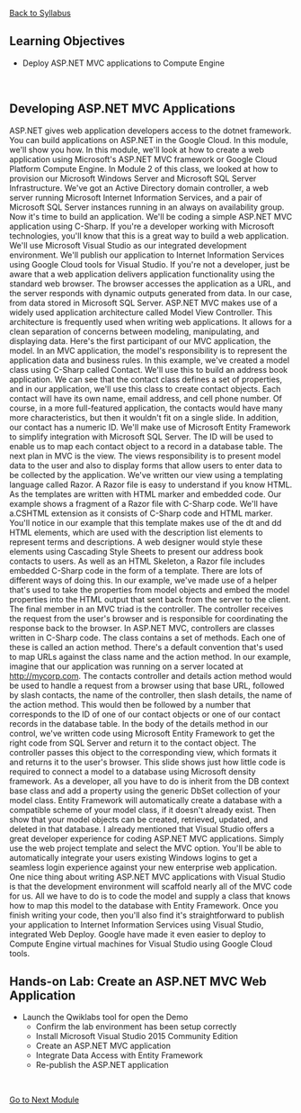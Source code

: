 [Back to Syllabus](/README.md#course-syllabus)

## Learning Objectives
- Deploy ASP.NET MVC applications to Compute Engine
<br>

## Developing ASP.NET MVC Applications
ASP.NET gives web application developers access to the dotnet framework. You can build applications on ASP.NET in the Google Cloud. In this module, we'll show you how. In this module, we'll look at how to create a web application using Microsoft's ASP.NET MVC framework or Google Cloud Platform Compute Engine. In Module 2 of this class, we looked at how to provision our Microsoft Windows Server and Microsoft SQL Server Infrastructure. We've got an Active Directory domain controller, a web server running Microsoft Internet Information Services, and a pair of Microsoft SQL Server instances running in an always on availability group. Now it's time to build an application. We'll be coding a simple ASP.NET MVC application using C-Sharp. If you're a developer working with Microsoft technologies, you'll know that this is a great way to build a web application. We'll use Microsoft Visual Studio as our integrated development environment. We'll publish our application to Internet Information Services using Google Cloud tools for Visual Studio. If you're not a developer, just be aware that a web application delivers application functionality using the standard web browser. The browser accesses the application as a URL, and the server responds with dynamic outputs generated from data. In our case, from data stored in Microsoft SQL Server. ASP.NET MVC makes use of a widely used application architecture called Model View Controller. This architecture is frequently used when writing web applications. It allows for a clean separation of concerns between modeling, manipulating, and displaying data. Here's the first participant of our MVC application, the model. In an MVC application, the model's responsibility is to represent the application data and business rules. In this example, we've created a model class using C-Sharp called Contact. We'll use this to build an address book application. We can see that the contact class defines a set of properties, and in our application, we'll use this class to create contact objects. Each contact will have its own name, email address, and cell phone number. Of course, in a more full-featured application, the contacts would have many more characteristics, but then it wouldn't fit on a single slide. In addition, our contact has a numeric ID. We'll make use of Microsoft Entity Framework to simplify integration with Microsoft SQL Server. The ID will be used to enable us to map each contact object to a record in a database table. The next plan in MVC is the view. The views responsibility is to present model data to the user and also to display forms that allow users to enter data to be collected by the application. We've written our view using a templating language called Razor. A Razor file is easy to understand if you know HTML. As the templates are written with HTML marker and embedded code. Our example shows a fragment of a Razor file with C-Sharp code. We'll have a.CSHTML extension as it consists of C-Sharp code and HTML marker. You'll notice in our example that this template makes use of the dt and dd HTML elements, which are used with the description list elements to represent terms and descriptions. A web designer would style these elements using Cascading Style Sheets to present our address book contacts to users. As well as an HTML Skeleton, a Razor file includes embedded C-Sharp code in the form of a template. There are lots of different ways of doing this. In our example, we've made use of a helper that's used to take the properties from model objects and embed the model properties into the HTML output that sent back from the server to the client. The final member in an MVC triad is the controller. The controller receives the request from the user's browser and is responsible for coordinating the response back to the browser. In ASP.NET MVC, controllers are classes written in C-Sharp code. The class contains a set of methods. Each one of these is called an action method. There's a default convention that's used to map URLs against the class name and the action method. In our example, imagine that our application was running on a server located at http://mycorp.com. The contacts controller and details action method would be used to handle a request from a browser using that base URL, followed by slash contacts, the name of the controller, then slash details, the name of the action method. This would then be followed by a number that corresponds to the ID of one of our contact objects or one of our contact records in the database table. In the body of the details method in our control, we've written code using Microsoft Entity Framework to get the right code from SQL Server and return it to the contact object. The controller passes this object to the corresponding view, which formats it and returns it to the user's browser. This slide shows just how little code is required to connect a model to a database using Microsoft density framework. As a developer, all you have to do is inherit from the DB context base class and add a property using the generic DbSet collection of your model class. Entity Framework will automatically create a database with a compatible scheme of your model class, if it doesn't already exist. Then show that your model objects can be created, retrieved, updated, and deleted in that database. I already mentioned that Visual Studio offers a great developer experience for coding ASP.NET MVC applications. Simply use the web project template and select the MVC option. You'll be able to automatically integrate your users existing Windows logins to get a seamless login experience against your new enterprise web application. One nice thing about writing ASP.NET MVC applications with Visual Studio is that the development environment will scaffold nearly all of the MVC code for us. All we have to do is to code the model and supply a class that knows how to map this model to the database with Entity Framework. Once you finish writing your code, then you'll also find it's straightforward to publish your application to Internet Information Services using Visual Studio, integrated Web Deploy. Google have made it even easier to deploy to Compute Engine virtual machines for Visual Studio using Google Cloud tools. <br>

## Hands-on Lab: Create an ASP.NET MVC Web Application
- Launch the Qwiklabs tool for open the Demo
    - Confirm the lab environment has been setup correctly
    - Install Microsoft Visual Studio 2015 Community Edition
    - Create an ASP.NET MVC application
    - Integrate Data Access with Entity Framework
    - Re-publish the ASP.NET application
<br>

[Go to Next Module](./4_Configuring_Resilient_Workloads.md)
